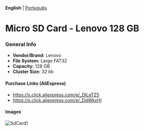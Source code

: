 **English** | [Português](pt-br.md)

# Micro SD Card - Lenovo 128 GB

### General Info

- <b>Vendor/Brand:</b> Lenovo
- <b>File System:</b> Large FAT32
- <b>Capacity:</b> 128 GB
- <b>Cluster Size:</b> 32 kb

#### Purchase Links (AliExpress)

- https://s.click.aliexpress.com/e/_DlLeTZ5
- https://s.click.aliexpress.com/e/_DdWkxHl

#### Images

![SdCard1](../Images/SdCard.jpg)
